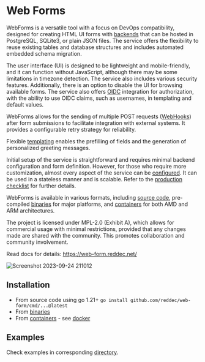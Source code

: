 # Web Forms

WebForms is a versatile tool with a focus on DevOps compatibility, designed for creating HTML UI forms
with [backends](https://web-form.reddec.net/stores) that can be hosted in PostgreSQL, SQLite3, or plain JSON files. The service offers the
flexibility to reuse existing tables and database structures and includes automated embedded schema migration.

The user interface (UI) is designed to be lightweight and mobile-friendly, and it can function without JavaScript,
although there may be some limitations in timezone detection. The service also includes various security features.
Additionally, there is an option to disable the UI for browsing available forms. The service also
offers [OIDC](https://web-form.reddec.net/authorization) integration for authorization, with the ability to use OIDC claims, such as usernames,
in templating and default values.

WebForms allows for the sending of multiple POST requests ([WebHooks](https://web-form.reddec.net/webhooks)) after form submissions to facilitate
integration with external systems. It provides a configurable retry strategy for reliability.

Flexible [templating](https://web-form.reddec.net/template) enables the prefilling of fields and the generation of personalized greeting
messages.

Initial setup of the service is straightforward and requires minimal backend configuration and form definition. However,
for those who require more customization, almost every aspect of the service can be [configured](https://web-form.reddec.net/configuration). It
can be used in a stateless manner and is scalable. Refer to
the [production checklist](https://web-form.reddec.net/configuration#production-checklist) for further details.

WebForms is available in various formats, including [source code](https://github.com/reddec/web-form), pre-compiled
[binaries](https://github.com/reddec/web-form/releases/latest) for major platforms,
and [containers](https://github.com/reddec/web-form/pkgs/container/web-form) for both AMD and ARM
architectures.

The project is licensed under MPL-2.0 (Exhibit A), which allows for commercial usage with minimal restrictions, provided
that any changes made are shared with the community. This promotes collaboration and community involvement.


Read docs for details: https://web-form.reddec.net/

![Screenshot 2023-09-24 211012](https://github.com/reddec/web-form/assets/6597086/605400e1-c660-4c95-a59a-ba20ab70d1ed)

## Installation

- From source code using go 1.21+ `go install github.com/reddec/web-form/cmd/...@latest`
- From [binaries](https://github.com/reddec/web-form/releases/latest)
- From [containers](https://github.com/reddec/web-form/pkgs/container/web-form) - see [docker](https://web-form.reddec.net/docker)


## Examples

Check examples in corresponding [directory](https://github.com/reddec/web-form/tree/master/examples).
